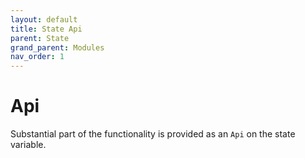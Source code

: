 ```yaml
---
layout: default
title: State Api
parent: State
grand_parent: Modules
nav_order: 1
---
```


# Api

Substantial part of the functionality is provided as an `Api` on the state variable.
